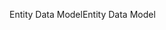 <span data-ttu-id="6453a-101">Entity Data Model</span><span class="sxs-lookup"><span data-stu-id="6453a-101">Entity Data Model</span></span>